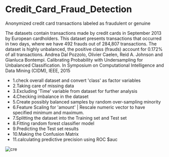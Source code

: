 # Credit_Card_Fraud_Detection

Anonymized credit card transactions labeled as fraudulent or genuine

The datasets contain transactions made by credit cards in September 2013 by European cardholders. This dataset presents transactions that occurred in two days, where we have 492 frauds out of 284,807 transactions. The dataset is highly unbalanced, the positive class (frauds) account for 0.172% of all transactions.
Andrea Dal Pozzolo, Olivier Caelen, Reid A. Johnson and Gianluca Bontempi. Calibrating Probability with Undersampling for Unbalanced Classification. In Symposium on Computational Intelligence and Data Mining (CIDM), IEEE, 2015


- 1.check overall dataset and convert 'class' as factor variables
- 2.Taking care of missing data
- 3.Excluding 'Time' variable from dataset for further analysis
- 4.Checking imbalance in the dataset
- 5.Create possibly balanced samples by random over-sampling minority 
- 6.Feature Scaling for 'amount' | Rescale numeric vector to have specified minimum and maximum.
- 7.Splitting the dataset into the Training set and Test set
- 8.Fitting random forest classifier model
- 9.Predicting the Test set results
- 10.Making the Confusion Matrix
- 11.calculating predictive precision using ROC  $auc

![cre](https://user-images.githubusercontent.com/5808185/32983438-8d6e5d0e-ccba-11e7-8085-5ad0a3b538e6.PNG)

